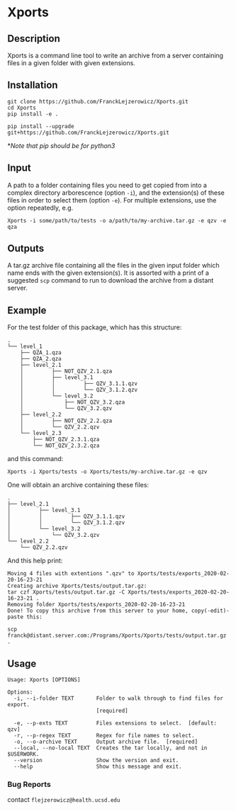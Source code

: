 # Xports

## Description

Xports is a command line tool to write an archive from a server
containing files in a given folder with given extensions.
    

## Installation

```
git clone https://github.com/FranckLejzerowicz/Xports.git
cd Xports
pip install -e .
```

```
pip install --upgrade git+https://github.com/FranckLejzerowicz/Xports.git
```

*_Note that pip should be for python3_

## Input

A path to a folder containing files you need to get copied from into a
complex directory arborescence (option `-i`), and the extension(s) of these 
files in order to select them (option `-e`). For multiple extensions, use 
the option repeatedly, e.g.

`Xports -i some/path/to/tests -o a/path/to/my-archive.tar.gz -e qzv -e qza`
 
## Outputs
 
A tar.gz archive file containing all the files in the given input folder
which name ends with the given extension(s). It is assorted with a print of 
a suggested `scp` command to run to download the archive from a distant server. 

## Example
 
For the test folder of this package, which has this structure:
```
.
└── level_1
    ├── QZA_1.qza
    ├── QZA_2.qza
    ├── level_2.1
    │         ├── NOT_QZV_2.1.qza
    │         ├── level_3.1
    │         │         ├── QZV_3.1.1.qzv
    │         │         └── QZV_3.1.2.qzv
    │         └── level_3.2
    │             ├── NOT_QZV_3.2.qza
    │             └── QZV_3.2.qzv
    ├── level_2.2
    │         ├── NOT_QZV_2.2.qza
    │         └── QZV_2.2.qzv
    └── level_2.3
        ├── NOT_QZV_2.3.1.qza
        └── NOT_QZV_2.3.2.qza
```
and this command:

`Xports -i Xports/tests -o Xports/tests/my-archive.tar.gz -e qzv`

One will obtain an archive containing these files:

```
.
├── level_2.1
│         ├── level_3.1
│         │         ├── QZV_3.1.1.qzv
│         │         └── QZV_3.1.2.qzv
│         └── level_3.2
│             └── QZV_3.2.qzv
└── level_2.2
    └── QZV_2.2.qzv
```

And this help print:
```
Moving 4 files with extentions ".qzv" to Xports/tests/exports_2020-02-20-16-23-21
Creating archive Xports/tests/output.tar.gz:
tar czf Xports/tests/output.tar.gz -C Xports/tests/exports_2020-02-20-16-23-21 .
Removing folder Xports/tests/exports_2020-02-20-16-23-21
Done! To copy this archive from this server to your home, copy(-edit)-paste this:

scp franck@distant.server.com:/Programs/Xports/Xports/tests/output.tar.gz .
```

## Usage

```
Usage: Xports [OPTIONS]

Options:
  -i, --i-folder TEXT       Folder to walk through to find files for export.
                            [required]

  -e, --p-exts TEXT         Files extensions to select.  [default: qzv]
  -r, --p-regex TEXT        Regex for file names to select.
  -o, --o-archive TEXT      Output archive file.  [required]
  --local, --no-local TEXT  Creates the tar locally, and not in $USERWORK.
  --version                 Show the version and exit.
  --help                    Show this message and exit.
```

### Bug Reports

contact `flejzerowicz@health.ucsd.edu`
